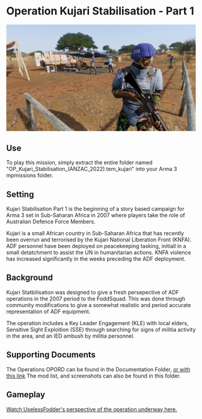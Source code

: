 # Operation Kujari Stabilisation - Part 1


![UN Aid Station](Documentation/Screenshots/UN-Aid_Station-Screenshot.jpg?raw=true "Title")

## Use
To play this mission, simply extract the entire folder named "OP_Kujari_Stabilisation_(ANZAC_2022).tem_kujari" into your Arma 3 mpmissions folder.

## Setting
Kujari Stabilisation Part 1 is the beginning of a story based campaign for Arma 3 set in Sub-Saharan Africa in 2007 where players take the role of Australian Defence Force Members.

Kujari is a small African country in Sub-Saharan Africa that has recently been overrun and terrorised by the Kujari National Liberation Front (KNFA). ADF personnel have been deployed on peacekeeping tasking, initiall in a small detatchment to assist the UN in humanitarian actions. KNFA violence has increased significantly in the weeks preceding the ADF deployment. 

## Background
Kujari Statbilisation was designed to give a fresh persepective of ADF operations in the 2007 period to the FoddSquad. This was done through community modifications to give a somewhat realistic and period accurate representation of ADF equipment.

The operation includes a Key Leader Engagement (KLE) with local elders, Sensitive Sight Exploition (SSE) through searching for signs of militia activity in the area, and an IED ambush by militia personnel.

## Supporting Documents
The Operations OPORD can be found in the Documentation Folder, [or with this link](Documentation/Operation-Kujari-Stabilisation-Opord.docx)
The mod list, and screenshots can also be found in this folder.

## Gameplay
[Watch UselessFodder's perspective of the operation underway here.](https://www.youtube.com/watch?v=o1LGGuqvD3M)
